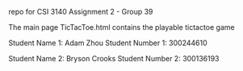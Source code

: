repo for CSI 3140 Assignment 2 - Group 39

The main page TicTacToe.html contains the playable tictactoe game

Student Name 1: Adam Zhou 
Student Number 1: 300244610

Student Name 2: Bryson Crooks 
Student Number 2: 300136193
